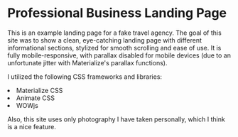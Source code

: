 # Professional Business Landing Page

This is an example landing page for a fake travel agency. The goal of this site was to show a clean, 
eye-catching landing page with different informational sections, stylized for smooth scrolling and ease of use. 
It is fully mobile-responsive, with parallax disabled for mobile devices (due to an unfortunate jitter with Materialize's 
parallax functions).

I utilized the following CSS frameworks and libraries:

<li>Materialize CSS</li>
<li>Animate CSS</li>
<li>WOWjs</li>

Also, this site uses only photography I have taken personally, which I think is a nice feature.

